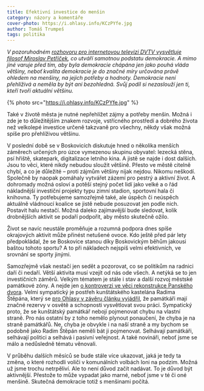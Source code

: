 ```yaml
---
title: Efektivní investice do menšin
category: názory a komentáře
cover-photo: https://i.ohlasy.info/KCzPYfe.jpg
author: Tomáš Trumpeš
tags: politika
---
```


*V pozoruhodném [rozhovoru pro internetovou televizi DVTV vysvětluje filosof Miroslav Petříček](http://video.aktualne.cz/dvtv/petricek-evropa-se-nesmi-roztristit-nemohla-by-celit-svetu/r~a163cfe42c9211e5989d0025900fea04/), co utváří samotnou podstatu demokracie. A mimo jiné varuje před tím, aby byla demokracie chápána jen jako pouhá vláda většiny, neboť kvalita demokracie je do značné míry určována právě ohledem na menšiny, na jejich potřeby a hodnoty. Demokracie není přehlíživá a neměla by být ani bezohledná. Svůj podíl si nezaslouží jen ti, kteří tvoří aktuální většinu.*

{% photo src="https://i.ohlasy.info/KCzPYfe.jpg" %}

Také v životě města je nutné nepřehlížet zájmy a potřeby menšin. Možná i zde je to důležitějším znakem rozvoje, vstřícného prostředí a dobrého života než velkolepé investice určeně takzvaně pro všechny, někdy však možná spíše pro přehlíživou většinu. 

V poslední době se v Boskovicích diskutuje hned o několika menších záměrech určených pro úzce vymezenou skupinu obyvatel: lezecká stěna, psí hřiště, skatepark, digitalizace letního kina. A jistě se najde i dost dalších. Jsou to věci, které nikdy nebudou sloužit většině. Přesto ve městě citelně chybí, a co je důležité – proti zájmům většiny nijak nejdou. Nikomu neškodí. Společně by naopak pomáhaly vytvářet zázemí pro pestrý a aktivní život. A dohromady možná osloví a potěší stejný počet lidí jako velké a o řád nákladnější investiční projekty typu zimní stadion, sportovní hala či knihovna. Ty potřebujeme samozřejmě také, ale úspěch či neúspěch aktuálně vládnoucí koalice se jistě nebude posuzovat jen podle nich. Postavit halu nestačí. Možná daleko zajímavější bude sledovat, kolik drobnějších aktivit se podaří podpořit, aby město skutečně ožilo. 

Život se navíc neustále proměňuje a rozumná podpora dnes spíše okrajových aktivit může přinést netušené ovoce. Kdo ještě před pár lety předpokládal, že se Boskovice stanou díky Boskovickým běhům jakousi baštou tohoto sportu? A to při nákladech nejspíš velmi efektivních, ve srovnání se sporty jinými.

Samozřejmě však nestačí jen sedět a pozorovat, co se politikům na radnici daří či nedaří. Větší aktivita musí vzejít od nás ode všech. A netýká se to jen investičních záměrů. Velkým tématem je stále i stav a další rozvoj městské památkové zóny. A nejde jen [o kontroverzi ve věci rekonstrukce Panského dvora](http://ohlasy.info/clanky/2015/07/pansky-dvur-bez-razitka.html). Velmi sympatický je postřeh kunštátského kastelána Radima Štěpána, který se [pro Ohlasy v závěru článku vyjádřil](http://ohlasy.info/clanky/2015/07/kunstatsky-zamek.html), že památkáři mají značné rezervy v osvětě a schopnosti vysvětlovat svou práci. Sympatický proto, že se kunštátský památkář nebojí pojmenovat chybu na vlastní straně. Pro nás ostatní by z toho nemělo plynout ponaučení, že chyba je na straně památkářů. Ne, chyba je obvykle i na naší straně a my bychom se podobně jako Radim Štěpán neměli bát ji pojmenovat. Selhávají památkáři, selhávají politici a selhává i pasivní veřejnost. A také novináři, neboť jsme se málo a nedůsledně tématu věnovali.

V průběhu dalších měsíců se bude stále více ukazovat, jaká je tedy ta změna, o které rozhodli voliči v komunálních volbách loni na podzim. Možná už jsme trochu netrpěliví. Ale to není důvod začít nadávat. To je důvod být aktivnější. Přestože to může vypadat jako marné, neboť jsme v té či oné menšině. Skutečná demokracie totiž s menšinami počítá.



